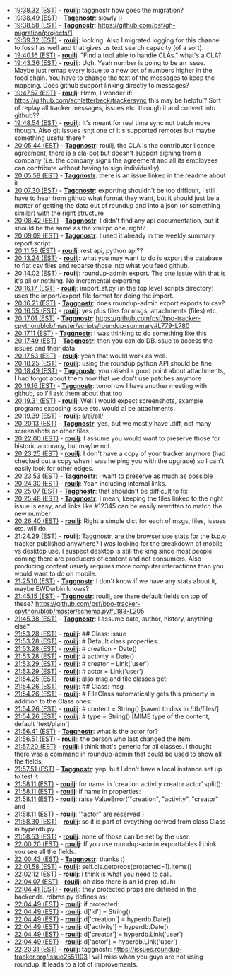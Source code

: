 * <a href="#19:38.32" id="19:38.32">19:38.32 (EST)</a> - __[rouilj](https://github.com/rouilj)__: taggnostr how goes the migration?
* <a href="#19:38.49" id="19:38.49">19:38.49 (EST)</a> - __[Taggnostr](https://github.com/Taggnostr)__: slowly :)
* <a href="#19:38.58" id="19:38.58">19:38.58 (EST)</a> - __[Taggnostr](https://github.com/Taggnostr)__: https://github.com/psf/gh-migration/projects/1
* <a href="#19:39.32" id="19:39.32">19:39.32 (EST)</a> - __[rouilj](https://github.com/rouilj)__: looking. Also I migrated logging for this channel to fossil as well and that gives us text search capacity (of a sort).
* <a href="#19:40.16" id="19:40.16">19:40.16 (EST)</a> - __[rouilj](https://github.com/rouilj)__: "Find a tool able to handle CLAs." what's a CLA?
* <a href="#19:43.36" id="19:43.36">19:43.36 (EST)</a> - __[rouilj](https://github.com/rouilj)__: Ugh. Yeah number is going to be an issue. Maybe just remap every issue to a new set of numbers higher in the food chain. You have to change the text of the messages to keep the mapping. Does github support linking directly to messages?
* <a href="#19:47.57" id="19:47.57">19:47.57 (EST)</a> - __[rouilj](https://github.com/rouilj)__: Hmm, I wonder if: https://github.com/schlatterbeck/trackersync this may be helpful? Sort of replay all tracker messages, issues etc. through it and convert into github??
* <a href="#19:48.54" id="19:48.54">19:48.54 (EST)</a> - __[rouilj](https://github.com/rouilj)__: It's meant for real time sync not batch move though. Also git issues isn;t one of it's supported remotes but maybe something useful there?
* <a href="#20:05.44" id="20:05.44">20:05.44 (EST)</a> - __[Taggnostr](https://github.com/Taggnostr)__: rouilj, the CLA is the contributor licence agreement, there is a cla-bot but doesn't support signing from a company (i.e. the company signs the agreement and all its employees can contribute without having to sign individually)
* <a href="#20:05.58" id="20:05.58">20:05.58 (EST)</a> - __[Taggnostr](https://github.com/Taggnostr)__: there is an issue linked in the readme about it
* <a href="#20:07.30" id="20:07.30">20:07.30 (EST)</a> - __[Taggnostr](https://github.com/Taggnostr)__: exporting shouldn't be too difficult, I still have to hear from github what format they want, but it should just be a matter of getting the data out of roundup and into a json (or something similar) with the right structure
* <a href="#20:08.42" id="20:08.42">20:08.42 (EST)</a> - __[Taggnostr](https://github.com/Taggnostr)__: I didn't find any api documentation, but it should be the same as the xmlrpc one, right?
* <a href="#20:09.09" id="20:09.09">20:09.09 (EST)</a> - __[Taggnostr](https://github.com/Taggnostr)__: I used it already in the weekly summary report script
* <a href="#20:11.58" id="20:11.58">20:11.58 (EST)</a> - __[rouilj](https://github.com/rouilj)__: rest api, python api??
* <a href="#20:13.24" id="20:13.24">20:13.24 (EST)</a> - __[rouilj](https://github.com/rouilj)__: what you may want to do is export the database to flat csv files and reparse those into what you feed github.
* <a href="#20:14.02" id="20:14.02">20:14.02 (EST)</a> - __[rouilj](https://github.com/rouilj)__: roundup-admin export. The one issue with that is it's all or nothing. No incremental exporting
* <a href="#20:16.17" id="20:16.17">20:16.17 (EST)</a> - __[rouilj](https://github.com/rouilj)__: import_sf.py (in the top level scripts directory) uses the import/export file format for doing the import.
* <a href="#20:16.21" id="20:16.21">20:16.21 (EST)</a> - __[Taggnostr](https://github.com/Taggnostr)__: does roundup-admin export exports to csv?
* <a href="#20:16.55" id="20:16.55">20:16.55 (EST)</a> - __[rouilj](https://github.com/rouilj)__: yes plus files for msgs, attachments (files) etc.
* <a href="#20:17.01" id="20:17.01">20:17.01 (EST)</a> - __[Taggnostr](https://github.com/Taggnostr)__: https://github.com/psf/bpo-tracker-cpython/blob/master/scripts/roundup-summary#L779-L780
* <a href="#20:17.11" id="20:17.11">20:17.11 (EST)</a> - __[Taggnostr](https://github.com/Taggnostr)__: I was thinking to do something like this
* <a href="#20:17.49" id="20:17.49">20:17.49 (EST)</a> - __[Taggnostr](https://github.com/Taggnostr)__: then you can do DB.issue to access the issues and their data
* <a href="#20:17.53" id="20:17.53">20:17.53 (EST)</a> - __[rouilj](https://github.com/rouilj)__: yeah that would work as well.
* <a href="#20:18.25" id="20:18.25">20:18.25 (EST)</a> - __[rouilj](https://github.com/rouilj)__: using the roundup python API should be fine.
* <a href="#20:18.49" id="20:18.49">20:18.49 (EST)</a> - __[Taggnostr](https://github.com/Taggnostr)__: you raised a good point about attachments, I had forgot about them now that we don't use patches anymore
* <a href="#20:19.16" id="20:19.16">20:19.16 (EST)</a> - __[Taggnostr](https://github.com/Taggnostr)__: tomorrow I have another meeting with github, so I'll ask them about that too
* <a href="#20:19.31" id="20:19.31">20:19.31 (EST)</a> - __[rouilj](https://github.com/rouilj)__: Well I would expect screenshots, example programs exposing issue etc. would al be attachments.
* <a href="#20:19.39" id="20:19.39">20:19.39 (EST)</a> - __[rouilj](https://github.com/rouilj)__: s/al/all/
* <a href="#20:20.13" id="20:20.13">20:20.13 (EST)</a> - __[Taggnostr](https://github.com/Taggnostr)__: yes, but we mostly have .diff, not many screenshots or other files
* <a href="#20:22.00" id="20:22.00">20:22.00 (EST)</a> - __[rouilj](https://github.com/rouilj)__: I assume you would want to preserve those for historic accuracy, but maybe not.
* <a href="#20:23.25" id="20:23.25">20:23.25 (EST)</a> - __[rouilj](https://github.com/rouilj)__: I don't have a copy of your tracker anymore (had checked out a copy when I was helping you with the upgrade) so I can't easily look for other edges.
* <a href="#20:23.53" id="20:23.53">20:23.53 (EST)</a> - __[Taggnostr](https://github.com/Taggnostr)__: I want to preserve as much as possible
* <a href="#20:24.30" id="20:24.30">20:24.30 (EST)</a> - __[rouilj](https://github.com/rouilj)__: Yeah including internal links.
* <a href="#20:25.07" id="20:25.07">20:25.07 (EST)</a> - __[Taggnostr](https://github.com/Taggnostr)__: that shouldn't be difficult to fix
* <a href="#20:25.48" id="20:25.48">20:25.48 (EST)</a> - __[Taggnostr](https://github.com/Taggnostr)__: I mean, keeping the files linked to the right issue is easy, and links like #12345 can be easily rewritten to match the new number
* <a href="#20:26.40" id="20:26.40">20:26.40 (EST)</a> - __[rouilj](https://github.com/rouilj)__: Right a simple dict for each of msgs, files, issues etc. will do.
* <a href="#21:24.29" id="21:24.29">21:24.29 (EST)</a> - __[rouilj](https://github.com/rouilj)__: Taggnostr, are the browser use stats for the b.p.o tracker published anywhere? I was looking for the breakdown of mobile vs desktop use. I suspect desktop is still the king since most people coming there are producers of content and not consumers. Also producing content usualy requires more computer interactions than you would want to do on mobile.
* <a href="#21:25.10" id="21:25.10">21:25.10 (EST)</a> - __[Taggnostr](https://github.com/Taggnostr)__: I don't know if we have any stats about it, maybe EWDurbin knows?
* <a href="#21:45.15" id="21:45.15">21:45.15 (EST)</a> - __[Taggnostr](https://github.com/Taggnostr)__: rouilj, are there default fields on top of these? https://github.com/psf/bpo-tracker-cpython/blob/master/schema.py#L183-L205
* <a href="#21:45.38" id="21:45.38">21:45.38 (EST)</a> - __[Taggnostr](https://github.com/Taggnostr)__: I assume date, author, history, anything else?
* <a href="#21:53.28" id="21:53.28">21:53.28 (EST)</a> - __[rouilj](https://github.com/rouilj)__: ## Class: issue
* <a href="#21:53.28" id="21:53.28">21:53.28 (EST)</a> - __[rouilj](https://github.com/rouilj)__: # Default class properties:
* <a href="#21:53.28" id="21:53.28">21:53.28 (EST)</a> - __[rouilj](https://github.com/rouilj)__: #   creation = Date()
* <a href="#21:53.28" id="21:53.28">21:53.28 (EST)</a> - __[rouilj](https://github.com/rouilj)__: #   activity = Date()
* <a href="#21:53.29" id="21:53.29">21:53.29 (EST)</a> - __[rouilj](https://github.com/rouilj)__: #   creator = Link('user')
* <a href="#21:53.29" id="21:53.29">21:53.29 (EST)</a> - __[rouilj](https://github.com/rouilj)__: #   actor = Link('user')
* <a href="#21:54.25" id="21:54.25">21:54.25 (EST)</a> - __[rouilj](https://github.com/rouilj)__: also msg and file classes get:
* <a href="#21:54.26" id="21:54.26">21:54.26 (EST)</a> - __[rouilj](https://github.com/rouilj)__: ## Class: msg
* <a href="#21:54.26" id="21:54.26">21:54.26 (EST)</a> - __[rouilj](https://github.com/rouilj)__: # FileClass automatically gets this property in addition to the Class ones:
* <a href="#21:54.26" id="21:54.26">21:54.26 (EST)</a> - __[rouilj](https://github.com/rouilj)__: #   content = String()    [saved to disk in <tracker home>/db/files/]
* <a href="#21:54.26" id="21:54.26">21:54.26 (EST)</a> - __[rouilj](https://github.com/rouilj)__: #   type = String()       [MIME type of the content, default 'text/plain']
* <a href="#21:56.41" id="21:56.41">21:56.41 (EST)</a> - __[Taggnostr](https://github.com/Taggnostr)__: what is the actor for?
* <a href="#21:56.51" id="21:56.51">21:56.51 (EST)</a> - __[rouilj](https://github.com/rouilj)__: the person who last changed the item.
* <a href="#21:57.20" id="21:57.20">21:57.20 (EST)</a> - __[rouilj](https://github.com/rouilj)__: I think that's generic for all classes. I thought there was a command in roundup-admin that could be used to show all the fields.
* <a href="#21:57.51" id="21:57.51">21:57.51 (EST)</a> - __[Taggnostr](https://github.com/Taggnostr)__: yep, but I don't have a local instance set up to test it
* <a href="#21:58.11" id="21:58.11">21:58.11 (EST)</a> - __[rouilj](https://github.com/rouilj)__: for name in 'creation activity creator actor'.split():
* <a href="#21:58.11" id="21:58.11">21:58.11 (EST)</a> - __[rouilj](https://github.com/rouilj)__: if name in properties:
* <a href="#21:58.11" id="21:58.11">21:58.11 (EST)</a> - __[rouilj](https://github.com/rouilj)__: raise ValueError('"creation", "activity", "creator" and '
* <a href="#21:58.11" id="21:58.11">21:58.11 (EST)</a> - __[rouilj](https://github.com/rouilj)__: '"actor" are reserved')
* <a href="#21:58.30" id="21:58.30">21:58.30 (EST)</a> - __[rouilj](https://github.com/rouilj)__: so it is part of eveything derived from class Class in hyperdb.py.
* <a href="#21:58.53" id="21:58.53">21:58.53 (EST)</a> - __[rouilj](https://github.com/rouilj)__: none of those can be set by the user.
* <a href="#22:00.20" id="22:00.20">22:00.20 (EST)</a> - __[rouilj](https://github.com/rouilj)__: If you use roundup-admin exporttables I think you see all the fields.
* <a href="#22:00.43" id="22:00.43">22:00.43 (EST)</a> - __[Taggnostr](https://github.com/Taggnostr)__: thanks :)
* <a href="#22:01.58" id="22:01.58">22:01.58 (EST)</a> - __[rouilj](https://github.com/rouilj)__: self.cls.getprops(protected=1).items()
* <a href="#22:02.12" id="22:02.12">22:02.12 (EST)</a> - __[rouilj](https://github.com/rouilj)__: I think is what you need to call.
* <a href="#22:04.07" id="22:04.07">22:04.07 (EST)</a> - __[rouilj](https://github.com/rouilj)__: oh also there is an id prop (duh)
* <a href="#22:04.41" id="22:04.41">22:04.41 (EST)</a> - __[rouilj](https://github.com/rouilj)__: they protected props are defined in the backends. rdbms.py defines as:
* <a href="#22:04.49" id="22:04.49">22:04.49 (EST)</a> - __[rouilj](https://github.com/rouilj)__: if protected:
* <a href="#22:04.49" id="22:04.49">22:04.49 (EST)</a> - __[rouilj](https://github.com/rouilj)__: d['id'] = String()
* <a href="#22:04.49" id="22:04.49">22:04.49 (EST)</a> - __[rouilj](https://github.com/rouilj)__: d['creation'] = hyperdb.Date()
* <a href="#22:04.49" id="22:04.49">22:04.49 (EST)</a> - __[rouilj](https://github.com/rouilj)__: d['activity'] = hyperdb.Date()
* <a href="#22:04.49" id="22:04.49">22:04.49 (EST)</a> - __[rouilj](https://github.com/rouilj)__: d['creator'] = hyperdb.Link('user')
* <a href="#22:04.49" id="22:04.49">22:04.49 (EST)</a> - __[rouilj](https://github.com/rouilj)__: d['actor'] = hyperdb.Link('user')
* <a href="#22:20.31" id="22:20.31">22:20.31 (EST)</a> - __[rouilj](https://github.com/rouilj)__: taggnostr: https://issues.roundup-tracker.org/issue2551103 I will miss when you guys are not using roundup. It leads to a lot of improvements.
